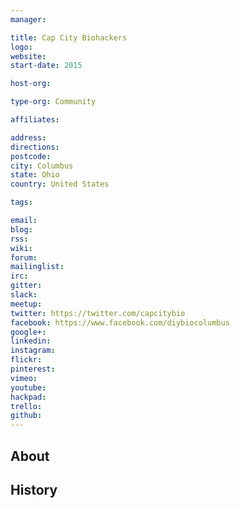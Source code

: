 ```yaml
---
manager:

title: Cap City Biohackers
logo:
website:
start-date: 2015

host-org:

type-org: Community

affiliates:

address:
directions:
postcode:
city: Columbus
state: Ohio
country: United States

tags:

email:
blog:
rss:
wiki:
forum:
mailinglist:
irc:
gitter:
slack:
meetup:
twitter: https://twitter.com/capcitybio
facebook: https://www.facebook.com/diybiocolumbus
google+:
linkedin:
instagram:
flickr:
pinterest:
vimeo:
youtube:
hackpad:
trello:
github:
---
```


## About

## History
